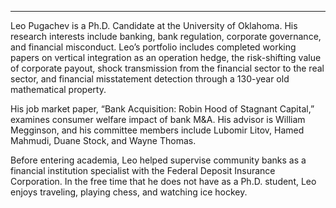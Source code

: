 ***
Leo Pugachev is a Ph.D. Candidate at the University of Oklahoma. His research interests include banking, bank regulation, corporate governance, and financial misconduct. Leo’s portfolio includes completed working papers on vertical integration as an operation hedge, the risk-shifting value of corporate payout, shock transmission from the financial sector to the real sector, and financial misstatement detection through a 130-year old mathematical property. 

His job market paper, “Bank Acquisition: Robin Hood of Stagnant Capital,” examines consumer welfare impact of bank M&A. His advisor is William Megginson, and his committee members include Lubomir Litov, Hamed Mahmudi, Duane Stock, and Wayne Thomas. 

Before entering academia, Leo helped supervise community banks as a financial institution specialist with the Federal Deposit Insurance Corporation. In the free time that he does not have as a Ph.D. student, Leo enjoys traveling, playing chess, and watching ice hockey. 
